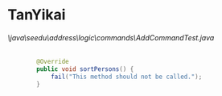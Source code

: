 # TanYikai
###### \java\seedu\address\logic\commands\AddCommandTest.java
``` java
        @Override
        public void sortPersons() {
            fail("This method should not be called.");
        }
```
